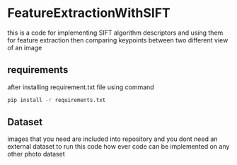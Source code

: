 # FeatureExtractionWithSIFT
this is a code for implementing SIFT algorithm descriptors and using them for feature extraction then comparing keypoints between two different view of an image 

## requirements
after installing requirement.txt file using command
```bash
pip install -r requirements.txt
```

## Dataset
images that you need are included into repository and you dont need an external dataset to run this code how ever code can be implemented on any other photo dataset
